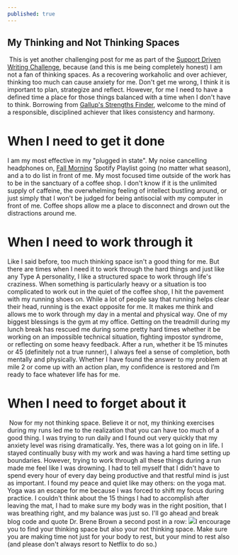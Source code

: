 ```yaml
---
published: true
---
```

## My Thinking and Not Thinking Spaces
​
This is yet another challenging post for me as part of the [Support Driven Writing Challenge](https://supportdriven.com/2016/10/21/stretch-your-typing-fingers-support-driven-6-week-writing-challenge/), because (and this is me being completely honest) I am not a fan of thinking spaces. As a recovering workaholic and over achiever, thinking too much can cause anxiety for me. Don't get me wrong, I think it is important to plan, strategize and reflect. However, for me I need to have a defined time a place for those things balanced with a time when I don't have to think. Borrowing from [Gallup's Strengths Finder](http://strengths.gallup.com/default.aspx), welcome to the mind of a responsible, disciplined achiever that likes consistency and harmony.
​
# When I need to get it done
I am my most effective in my "plugged in state". My noise cancelling headphones on, [Fall Morning](https://open.spotify.com/user/ashleysachs/playlist/1iLKmaqmrMFdiXr8gaWfk4) Spotify Playlist going (no matter what season), and a to do list in front of me. My most focused time outside of the work has to be in the sanctuary of a coffee shop. I don't know if it is the unlimited supply of caffeine, the overwhelming feeling of intellect bustling around, or just simply that I won't be judged for being antisocial with my computer in front of me. Coffee shops allow me a place to disconnect and drown out the distractions around me.
​
# When I need to work through it
Like I said before, too much thinking space isn't a good thing for me. But there are times when I need it to work through the hard things and just like any Type A personality, I like a structured space to work through life's craziness. When something is particularly heavy or a situation is too complicated to work out in the quiet of the coffee shop, I hit the pavement with my running shoes on. While a lot of people say that running helps clear their head, running is the exact opposite for me. It makes me think and allows me to work through my day in a mental and physical way. One of my biggest blessings is the gym at my office. Getting on the treadmill during my lunch break has rescued me during some pretty hard times whether it be working on an impossible technical situation, fighting impostor syndrome, or reflecting on some heavy feedback. After a run, whether it be 15 minutes or 45 (definitely not a true runner), I always feel a sense of completion, both mentally and physically. Whether I have found the answer to my problem at mile 2 or come up with an action plan, my confidence is restored and I’m ready to face whatever life has for me.
​
# When I need to forget about it
​
Now for my not thinking space. Believe it or not, my thinking exercises during my runs led me to the realization that you can have too much of a good thing. I was trying to run daily and I found out very quickly that my anxiety level was rising dramatically. Yes, there was a lot going on in life. I stayed continually busy with my work and was having a hard time setting up boundaries. However, trying to work through all these things during a run made me feel like I was drowning. I had to tell myself that I didn't have to spend every hour of every day being productive and that restful mind is just as important. I found my peace and quiet like may others: on the yoga mat. Yoga was an escape for me because I was forced to shift my focus during practice. I couldn't think about the 15 things I had to accomplish after leaving the mat, I had to make sure my body was in the right position, that I was breathing right, and my balance was just so. I'll go ahead and break blog code and quote Dr. Brene Brown a second post in a row:
![](https://s-media-cache-ak0.pinimg.com/564x/3a/c9/3c/3ac93c2a6e13a1cbf6268999505dde03.jpg)
​
I encourage you to find your thinking space but also your not thinking space. Make sure you are making time not just for your body to rest, but your mind to rest also (and please don't always resort to Netflix to do so.)
